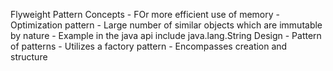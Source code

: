 Flyweight Pattern
Concepts
	- FOr more efficient use of memory
	- Optimization pattern
	- Large number of similar objects which are immutable by nature
	- Example in the java api include java.lang.String
Design
	- Pattern of patterns
	- Utilizes a factory pattern
	- Encompasses creation and structure